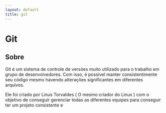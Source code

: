 ```yaml
---
layout: default
title: git
---
```



# Git
## Sobre

Git é um sistema de controle de versões muito utilizado para o trabalho em grupo de desenvolvedores. Com isso, é possível manter consistentimente seu código mesmo havendo alterações significantes em diferentes arquivos.

Ele foi criado por Linus Torvaldes ( O mesmo criador do Linux ) com o objetivo de conseguir gerenciar todas as diferentes equipes para conseguir ter um projeto consistente e 